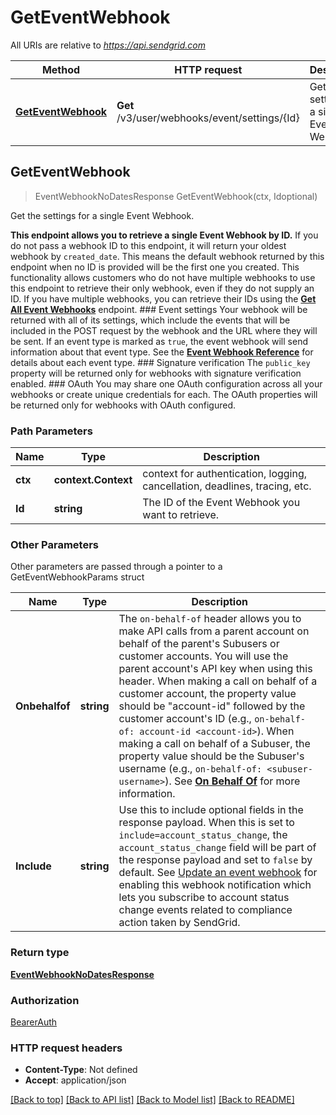 # GetEventWebhook

All URIs are relative to *https://api.sendgrid.com*

Method | HTTP request | Description
------------- | ------------- | -------------
[**GetEventWebhook**](GetEventWebhook.md#GetEventWebhook) | **Get** /v3/user/webhooks/event/settings/{Id} | Get the settings for a single Event Webhook.



## GetEventWebhook

> EventWebhookNoDatesResponse GetEventWebhook(ctx, Idoptional)

Get the settings for a single Event Webhook.

**This endpoint allows you to retrieve a single Event Webhook by ID.**  If you do not pass a webhook ID to this endpoint, it will return your oldest webhook by `created_date`. This means the default webhook returned by this endpoint when no ID is provided will be the first one you created. This functionality allows customers who do not have multiple webhooks to use this endpoint to retrieve their only webhook, even if they do not supply an ID. If you have multiple webhooks, you can retrieve their IDs using the [**Get All Event Webhooks**](https://docs.sendgrid.com/api-reference/webhooks/get-all-event-webhooks) endpoint.  ### Event settings  Your webhook will be returned with all of its settings, which include the events that will be included in the POST request by the webhook and the URL where they will be sent. If an event type is marked as `true`, the event webhook will send information about that event type. See the [**Event Webhook Reference**](https://docs.sendgrid.com/for-developers/tracking-events/event#delivery-events) for details about each event type.  ### Signature verification  The `public_key` property will be returned only for webhooks with signature verification enabled.  ### OAuth  You may share one OAuth configuration across all your webhooks or create unique credentials for each. The OAuth properties will be returned only for webhooks with OAuth configured.

### Path Parameters


Name | Type | Description
------------- | ------------- | -------------
**ctx** | **context.Context** | context for authentication, logging, cancellation, deadlines, tracing, etc.
**Id** | **string** | The ID of the Event Webhook you want to retrieve.

### Other Parameters

Other parameters are passed through a pointer to a GetEventWebhookParams struct


Name | Type | Description
------------- | ------------- | -------------
**Onbehalfof** | **string** | The `on-behalf-of` header allows you to make API calls from a parent account on behalf of the parent's Subusers or customer accounts. You will use the parent account's API key when using this header. When making a call on behalf of a customer account, the property value should be \"account-id\" followed by the customer account's ID (e.g., `on-behalf-of: account-id <account-id>`). When making a call on behalf of a Subuser, the property value should be the Subuser's username (e.g., `on-behalf-of: <subuser-username>`). See [**On Behalf Of**](https://docs.sendgrid.com/api-reference/how-to-use-the-sendgrid-v3-api/on-behalf-of) for more information.
**Include** | **string** | Use this to include optional fields in the response payload. When this is set to `include=account_status_change`, the `account_status_change` field will be part of the response payload and set to `false` by default. See [Update an event webhook](https://docs.sendgrid.com/api-reference/webhooks/update-an-event-webhook) for enabling this webhook notification which lets you subscribe to account status change events related to compliance action taken by SendGrid.

### Return type

[**EventWebhookNoDatesResponse**](EventWebhookNoDatesResponse.md)

### Authorization

[BearerAuth](../README.md#BearerAuth)

### HTTP request headers

- **Content-Type**: Not defined
- **Accept**: application/json

[[Back to top]](#) [[Back to API list]](../README.md#documentation-for-api-endpoints)
[[Back to Model list]](../README.md#documentation-for-models)
[[Back to README]](../README.md)

